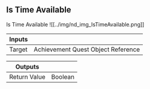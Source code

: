 ## Is Time Available
Is Time Available
![[../img/nd_img_IsTimeAvailable.png]]

|Inputs||
|--|--|
| Target | Achievement Quest Object Reference |

|Outputs||
|--|--|
| Return Value | Boolean |
